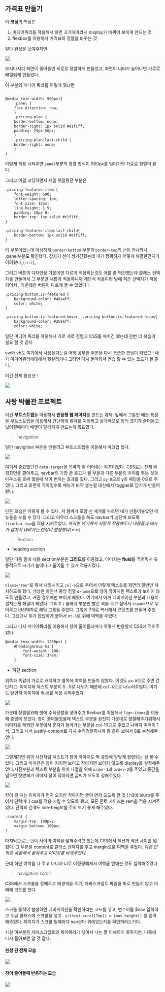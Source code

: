 ## 가격표 만들기

이 **코딩**의 핵심은 

1. 미디어쿼리를 적용해서 화면 크기에따라서 display가 바뀌어 보이게 만드는 것
2. flexbox를 이용해서 가격표의 정렬을 바꾸는 것

일단 완성을 보여주자면

![](https://velog.velcdn.com/images/whkfk12/post/2815b898-28d4-415a-8f85-abd868db2756/image.gif)

보시다시피 화면이 줄어들면 세로로 정렬하게 만들었고,
화면의 너비가 늘어나면 가로로 배열되게 만들었다.

이 부분의 미디어 쿼리를 어떻게 줬냐면
``` Html

@media (min-width: 900px){
    .panel {
    flex-direction: row;
    }
    .pricing-plan {
    border-bottom: none;
    border-right: 1px solid #e1f1ff;
    padding: 25px 50px;
    }
    .pricing-plan:last-child {
    border-right: none;
    }
}
```
이렇게 적용 시켜주면 `panel`부분의 정렬 방식이 900px를 넘어가면 가로로 정렬이 된다. 

그리고 이걸 코딩하면서 제일 헷갈렸던 부분은
```Html
.pricing-features-item {
    font-weight: 600;
    letter-spacing: 1px;
    font-size: 12px;
    line-height: 1.5;
    padding: 15px 0;
    border-top: 1px solid #e1f1ff;
}

.pricing-features-item:last-child{
    border-bottom: 1px solid #e1f1ff;
}
```
이 부분이었는데 이상하게 `border-bottom` 부분과 `border-top`의 선이 안나타나 .panel부분도 확인했다. 갑자기 선이 생기긴했는데 내가 정확하게 어떻게 해결한건지가 어려웠다_(ㅠㅠ)_

그리고 버튼의 디자인을 가운데만 다르게 적용하는것도 애를 좀 먹긴했는데 클래스 선택자를 만들어서 그 부분만 새롭게 적용하니까
계단식 적용이라 밑에 적은 선택자가 적용되어서 , 가운데만 버튼이 다르게 뜰 수 있었다 !

```HTML
.pricing-button.is-featured {
    background-color: #48aaff;
    color: white;
}

.pricing-button.is-featured:hover, .pricing-button.is-featured:focus{
    background-color: #269aff;
    color: white;
```

일단 미디어 쿼리를 이욧해서 가로 세로 정렬과 
CSS를 마치긴 했는데 한번 더 복습이 필요 할 것 같다

vw와 vh도 여기에서 사용된다는걸 어제 공부한 부분을 다시 복습한 코딩이 되었고 ! 내가 미디어쿼리에대해서 헷갈리거나 그러면 다시 돌아와서 연습 할 수 있는 코드가 될  같다.

이건 전체 완성샷 !

![](https://velog.velcdn.com/images/whkfk12/post/c19d4521-eab5-4e49-adc2-c94498b6809d/image.png)


## 사탕 박물관 프로젝트

이건 **부트스트랩**을 이용해서 **반응형 웹 페이지**를 만드는 과제! 앞에서 그동안 배운 특성을 부트스트랩을 이용해서 간단하게 위치를 지정하고 상대적으로 창의 크기가 줄어들고 넓어질때마다 배열이 달라지게 만드는게 목표였다.


> navigation

일단 navigition 부분을 만들려고 부트스트랩을 이용해서 마크업 했다.

![](https://velog.velcdn.com/images/whkfk12/post/706953ff-2297-4bf8-8b8b-058e3954afeb/image.png)

여기서 중요했던건 `data-target`을 목록과 잘 이어주는 부분이었다.
CSS로는 전체 배경화면을 깔아주고, navbar의 가장 큰 로고가 될 부분과 다른 부분의 차이를 두는 것과 마우스를 호버 했을때 색이 변하는 효과를 줬다. 그리고 `py-0`으로 y축 패딩을 0으로 주었다.
그리고 화면이 작아질수록 메뉴가 바짝 붙는걸 대신해서 toggler로 담기게 만들어줬다. 

![](https://velog.velcdn.com/images/whkfk12/post/dc45c572-a002-46b3-9f04-9a371f614b80/image.png)

만든 모습은 이렇게 볼 수 있다. 저 햄버거 모양 선 세개를 누르면 내가 만들어놓았던 메뉴들을 누를 수 있다. 그리고 아무리 스크롤을 해도 navbar가 상단에 뜨도록 `fixerbar-top`을 적용 시켜주었다. _하지만 여기에서 저렇게 적용해두니 내용들과 메뉴가 겹쳐서 내려가는 현상이 발생했다(ㅠㅠ)_ 

> Section

+ heading section

일단 다음 밑에 내용 section부분은 **그리드**를 이용했고, 이미지는 **fluid**를 적어줘서 유동적으로 크기가 늘어나고 줄어들 수 있게 적용시켰다.

![](https://velog.velcdn.com/images/whkfk12/post/5b898037-5a97-40cc-9d60-268bfa517d19/image.png)


`class="row"`로 줘서 나열시키고 `col-6`으로 주어서 이렇게 텍스트를 화면의 절반만 차지하도록 했다. 색상은 하얀색 중앙 정렬 `d-none`으로 창이 작아지면 텍스트가 보이지 않도록 만들었고, 커진 경우에만 보이게 해줬다. 여기에서 아까 네비게이션 부분과 내용이 겹치는게 해결이 되었다. 그리고 / 슬래쉬 부분만 빨간 색을 주고 싶어서 `<span>`으로 묶어주고 id선택자로 헤딩 그룹을 주었다. 그렇게 7개로 복사해서 콘텐츠를 만들어 주었다. 그랬더니 위가 답답하게 붙어서 `mt-5`로 위에 여백을 주었다.

그러고 나서 미디어쿼리를 이용해서 창이 줄어들대마다 어떻게 반응할지 CSS에 적어주었다.

```html
@media (max-width: 1200px) {
    #headingGroup h1 {
        font-weight: 100;
        font-size: 3rem;
    }
```

+ 하단 section

위쪽과 똑같이 가로로 배치하고 옆쪽에 여백을 만들지 않았다. 이것도 `px-0`으로 주면 간단하고. 이미지와 텍스트 부분이 5 : 5로 나뉘기 때문에 `col-6`으로 나누어주었다. 여기도 당연히 이미지에 fluid를 적용 시켜주었다.

![](https://velog.velcdn.com/images/whkfk12/post/0d6236d4-82b7-4f26-89a6-9b303eb5f47d/image.png)

가운데 정렬를위해 행에 수직정렬을 넣어주고 flexbox를 이용해서 `lign-items`를 이용해 중앙에 모았다. 창이 줄어들었을때 텍스트 부분을 완전히 가운데로 정렬해주기위해서 이미지를 제외한 부분에서 문자가 들어가는 부분을 col-10으로 주었고 나머지 여백이 1씩, 그러고 나서 justify-content로 다시 수직정렬하니까 좀 좁아 보여서 8로 수정해주었다.

![](https://velog.velcdn.com/images/whkfk12/post/bc3dfcbe-3872-49a6-926e-390aa256a782/image.png)

그렇게하면 위의 사진처럼 텍스트가 창이 작아져도 딱 중앙에 알맞게 정렬되는 걸 볼 수 있다.
그리고 아이콘은 창이 커지면 보이고 작아지면 보이지 않도록 display를 설정해주었다.사진부분과 텍스트 부분을 위치 나열을 위해 `order-1`과 `order-2`를 주었고 중간을 넘으면 첫번째가 이미지 창이 작아지면 글씨가 오도록 정해주었다.

![](https://velog.velcdn.com/images/whkfk12/post/b111815c-005b-407d-87e0-9350e88fd164/image.gif)

창이 클 때는 이미지가 먼저 오지만 작아지면 글이 먼저 오도록 한 것 !
h2에 blurb를 주어서 단락마다 css를 적용 시킬 수 있도록 했고, 모든 폰트 사이즈는  rem을 적용 시켜주었다. 단락의 간격도 line-height를 주어 보기 좋게 해주었다. 

```html
.content {
    margin-top: 100px;
    margin-bottom: 100px;
}
```

마지막으로는 단락 사이의 여백을 넓혀주려고 했는데 CSS에서 섹션과 섹션 사이를 넓혔다. 그 부분을 content로 클래스 선택자를 주고 margin으로 여백을 주었다. 
_다른 단락은 복붙해서 붙여주고 이미지를 바꿔주었다._

근데 하단 여백을 다 주고 나니까 너무 어정쩡해져서 여백을 없애는 것도 입력해주었다

> navigation scroll

CSS에서 스크롤을 정해주고 배경색을 주고, 자바스크립트 파일을 따로 만들지 않고 아래에 코드를 쳤다. 

![](https://velog.velcdn.com/images/whkfk12/post/65b292f0-0d13-478a-849d-4050170fe51c/image.png)

스크롤 동작이 발생하면 네비게이션을 확인하라는 코드를 넣고,  변수이름 $nav 입력하고
토글 클래스에 스크롤을 넣고 ` $(this).scrollTop() > $nav.height()` 를 입력해주었다. 
페이지가 스크롤 될때마다 nav보다 위에있는지를 확인하라는거다.

사실 이부분은 자바스크립트와 제이쿼리가 섞여서 나는 잘 이해하지 못하지만,
나중에 다시 돌아보면 알 것 같다.

#### 완성 된 전체 모습

![](https://velog.velcdn.com/images/whkfk12/post/75dc30f2-4f7c-4ebb-962e-68cabe88e5d9/image.gif)

#### 창이 줄어들때 반응하는 모습

![](https://velog.velcdn.com/images/whkfk12/post/f7033c40-4383-4800-ab62-4e1f6dff1b73/image.gif)

